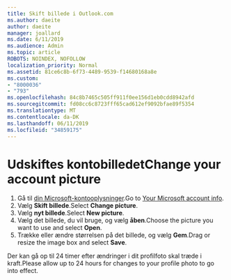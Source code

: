 ```yaml
---
title: Skift billede i Outlook.com
ms.author: daeite
author: daeite
manager: joallard
ms.date: 6/11/2019
ms.audience: Admin
ms.topic: article
ROBOTS: NOINDEX, NOFOLLOW
localization_priority: Normal
ms.assetid: 81ce6c8b-6f73-4489-9539-f14680168a8e
ms.custom:
- "8000036"
- "793"
ms.openlocfilehash: 84c8b7465c505ff911f0ee156d1eb0cdd8942afd
ms.sourcegitcommit: fd08cc6c8723fff65cad612ef9092bfae89f5354
ms.translationtype: MT
ms.contentlocale: da-DK
ms.lasthandoff: 06/11/2019
ms.locfileid: "34859175"
---
```

# <a name="change-your-account-picture"></a><span data-ttu-id="69b47-102">Udskiftes kontobilledet</span><span class="sxs-lookup"><span data-stu-id="69b47-102">Change your account picture</span></span>

1. <span data-ttu-id="69b47-103">Gå til [din Microsoft-kontooplysninger](https://go.microsoft.com/fwlink/p/?linkid=860841).</span><span class="sxs-lookup"><span data-stu-id="69b47-103">Go to [Your Microsoft account info](https://go.microsoft.com/fwlink/p/?linkid=860841).</span></span>
2. <span data-ttu-id="69b47-104">Vælg **Skift billede**.</span><span class="sxs-lookup"><span data-stu-id="69b47-104">Select **Change picture**.</span></span>
3. <span data-ttu-id="69b47-105">Vælg **nyt billede**.</span><span class="sxs-lookup"><span data-stu-id="69b47-105">Select **New picture**.</span></span>
4. <span data-ttu-id="69b47-106">Vælg det billede, du vil bruge, og vælg **åben**.</span><span class="sxs-lookup"><span data-stu-id="69b47-106">Choose the picture you want to use and select **Open**.</span></span>
5. <span data-ttu-id="69b47-107">Trække eller ændre størrelsen på det billede, og vælg **Gem**.</span><span class="sxs-lookup"><span data-stu-id="69b47-107">Drag or resize the image box and select **Save**.</span></span>

<span data-ttu-id="69b47-108">Der kan gå op til 24 timer efter ændringer i dit profilfoto skal træde i kraft.</span><span class="sxs-lookup"><span data-stu-id="69b47-108">Please allow up to 24 hours for changes to your profile photo to go into effect.</span></span>